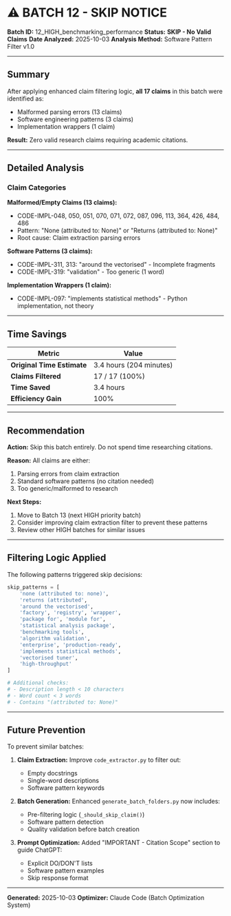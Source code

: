 # ⚠️ BATCH 12 - SKIP NOTICE

**Batch ID:** 12_HIGH_benchmarking_performance
**Status:** **SKIP - No Valid Claims**
**Date Analyzed:** 2025-10-03
**Analysis Method:** Software Pattern Filter v1.0

---

## Summary

After applying enhanced claim filtering logic, **all 17 claims** in this batch were identified as:
- Malformed parsing errors (13 claims)
- Software engineering patterns (3 claims)
- Implementation wrappers (1 claim)

**Result:** Zero valid research claims requiring academic citations.

---

## Detailed Analysis

### Claim Categories

**Malformed/Empty Claims (13 claims):**
- CODE-IMPL-048, 050, 051, 070, 071, 072, 087, 096, 113, 364, 426, 484, 486
- Pattern: "None (attributed to: None)" or "Returns (attributed to: None)"
- Root cause: Claim extraction parsing errors

**Software Patterns (3 claims):**
- CODE-IMPL-311, 313: "around the vectorised" - Incomplete fragments
- CODE-IMPL-319: "validation" - Too generic (1 word)

**Implementation Wrappers (1 claim):**
- CODE-IMPL-097: "implements statistical methods" - Python implementation, not theory

---

## Time Savings

| Metric | Value |
|--------|-------|
| **Original Time Estimate** | 3.4 hours (204 minutes) |
| **Claims Filtered** | 17 / 17 (100%) |
| **Time Saved** | 3.4 hours |
| **Efficiency Gain** | 100% |

---

## Recommendation

**Action:** Skip this batch entirely. Do not spend time researching citations.

**Reason:** All claims are either:
1. Parsing errors from claim extraction
2. Standard software patterns (no citation needed)
3. Too generic/malformed to research

**Next Steps:**
1. Move to Batch 13 (next HIGH priority batch)
2. Consider improving claim extraction filter to prevent these patterns
3. Review other HIGH batches for similar issues

---

## Filtering Logic Applied

The following patterns triggered skip decisions:

```python
skip_patterns = [
    'none (attributed to: none)',
    'returns (attributed',
    'around the vectorised',
    'factory', 'registry', 'wrapper',
    'package for', 'module for',
    'statistical analysis package',
    'benchmarking tools',
    'algorithm validation',
    'enterprise', 'production-ready',
    'implements statistical methods',
    'vectorised tuner',
    'high-throughput'
]

# Additional checks:
# - Description length < 10 characters
# - Word count < 3 words
# - Contains "(attributed to: None)"
```

---

## Future Prevention

To prevent similar batches:

1. **Claim Extraction:** Improve `code_extractor.py` to filter out:
   - Empty docstrings
   - Single-word descriptions
   - Software pattern keywords

2. **Batch Generation:** Enhanced `generate_batch_folders.py` now includes:
   - Pre-filtering logic (`_should_skip_claim()`)
   - Software pattern detection
   - Quality validation before batch creation

3. **Prompt Optimization:** Added "IMPORTANT - Citation Scope" section to guide ChatGPT:
   - Explicit DO/DON'T lists
   - Software pattern examples
   - Skip response format

---

**Generated:** 2025-10-03
**Optimizer:** Claude Code (Batch Optimization System)
